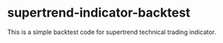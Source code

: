 # supertrend-indicator-backtest
This is a simple backtest code for supertrend technical trading indicator.

